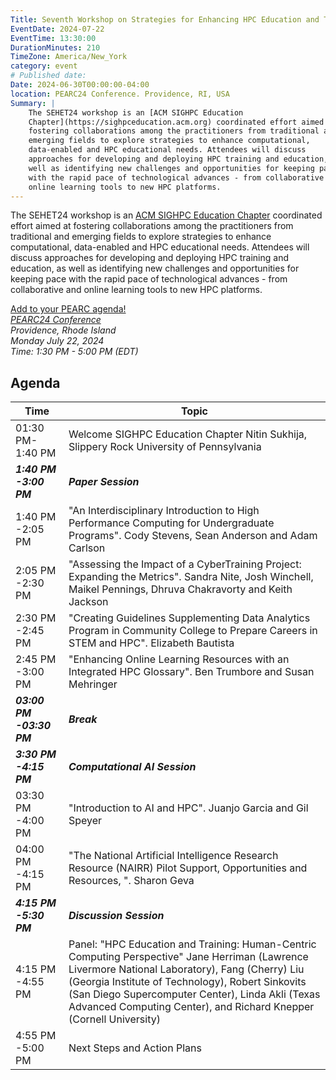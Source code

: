 ```yaml
---
Title: Seventh Workshop on Strategies for Enhancing HPC Education and Training (SEHET24)
EventDate: 2024-07-22
EventTime: 13:30:00
DurationMinutes: 210
TimeZone: America/New_York
category: event
# Published date:
Date: 2024-06-30T00:00:00-04:00
location: PEARC24 Conference. Providence, RI, USA 
Summary: |
    The SEHET24 workshop is an [ACM SIGHPC Education
    Chapter](https://sighpceducation.acm.org) coordinated effort aimed at
    fostering collaborations among the practitioners from traditional and
    emerging fields to explore strategies to enhance computational,
    data-enabled and HPC educational needs. Attendees will discuss
    approaches for developing and deploying HPC training and education, as
    well as identifying new challenges and opportunities for keeping pace
    with the rapid pace of technological advances - from collaborative and
    online learning tools to new HPC platforms.
---
```


The SEHET24 workshop is an [ACM SIGHPC Education
Chapter](https://sighpceducation.acm.org) coordinated effort aimed at
fostering collaborations among the practitioners from traditional and
emerging fields to explore strategies to enhance computational,
data-enabled and HPC educational needs. Attendees will discuss
approaches for developing and deploying HPC training and education, as
well as identifying new challenges and opportunities for keeping pace
with the rapid pace of technological advances - from collaborative and
online learning tools to new HPC platforms.

[Add to your PEARC agenda!](https://web.cvent.com/event/f318e73c-2230-432a-a044-b75625020543/websitePage:afd80266-008e-414b-9f94-2fd9b4dd1924?session=89d40aac-0ef9-456e-aa18-ba6b07855b26&shareLink=true)  
*[PEARC24 Conference](https://pearc.acm.org/pearc24/)*  
*Providence, Rhode Island*  
*Monday July 22, 2024*  
*Time: 1:30 PM - 5:00 PM (EDT)*  

## Agenda

| **Time** | **Topic** |
|---|---|
| 01:30 PM-1:40 PM | Welcome SIGHPC Education Chapter  Nitin Sukhija, Slippery Rock University of Pennsylvania |
| **_1:40 PM -3:00 PM_** | **_Paper Session_** |
| 1:40 PM -2:05 PM | "An Interdisciplinary Introduction to High Performance Computing for Undergraduate Programs". Cody Stevens, Sean Anderson and Adam Carlson |
| 2:05 PM -2:30 PM | "Assessing the Impact of a CyberTraining Project: Expanding the Metrics". Sandra Nite, Josh Winchell, Maikel Pennings, Dhruva Chakravorty and Keith Jackson |
| 2:30 PM -2:45 PM | "Creating Guidelines Supplementing Data Analytics Program in Community College to Prepare Careers in STEM and HPC". Elizabeth Bautista |
| 2:45 PM -3:00 PM | "Enhancing Online Learning Resources with an Integrated HPC Glossary". Ben Trumbore and Susan Mehringer |
| **_03:00 PM -03:30 PM_** | **_Break_** |
| **_3:30 PM -4:15 PM_** | **_Computational AI Session_** |
| 03:30 PM -4:00 PM | "Introduction to AI and HPC". Juanjo Garcia and Gil Speyer |
| 04:00 PM -4:15 PM | "The National Artificial Intelligence Research Resource (NAIRR) Pilot Support, Opportunities and Resources, ". Sharon Geva |
| **_4:15 PM -5:30 PM_** | **_Discussion Session_** |
| 4:15 PM -4:55 PM | Panel: "HPC Education and Training: Human-Centric Computing Perspective" Jane Herriman (Lawrence Livermore National Laboratory), Fang (Cherry) Liu (Georgia Institute of Technology), Robert Sinkovits (San Diego Supercomputer Center), Linda Akli (Texas Advanced Computing Center), and Richard Knepper (Cornell University) |
| 4:55 PM -5:00 PM | Next Steps and Action Plans |
